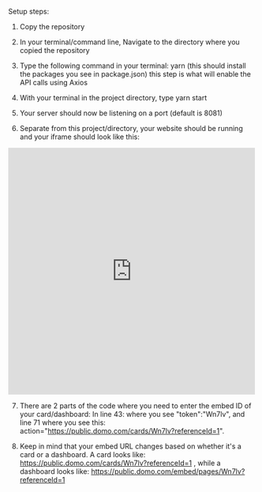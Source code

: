 Setup steps:

1. Copy the repository

2. In your terminal/command line, Navigate to the directory where you copied the repository

3. Type the following command in your terminal: yarn   (this should install the packages you see in package.json) this step is what will enable the API calls using Axios

4. With your terminal in the project directory, type yarn start

5. Your server should now be listening on a port (default is 8081)

6. Separate from this project/directory, your website should be running and your iframe should look like this:
<iframe src="http://localhost:8081/test" width="500" height="500" marginheight="0" marginwidth="0" frameborder="0"></iframe>

7. There are 2 parts of the code where you need to enter the embed ID of your card/dashboard: In line 43: where you see "token":"Wn7lv", and line 71 where you see this: action="https://public.domo.com/cards/Wn7lv?referenceId=1".

8. Keep in mind that your embed URL changes based on whether it's a card or a dashboard. A card looks like: https://public.domo.com/cards/Wn7lv?referenceId=1 , while a dashboard looks like: https://public.domo.com/embed/pages/Wn7lv?referenceId=1

